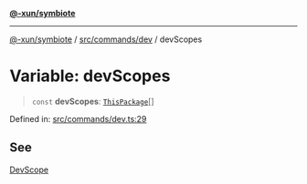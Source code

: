 [**@-xun/symbiote**](../../../../README.md)

***

[@-xun/symbiote](../../../../README.md) / [src/commands/dev](../README.md) / devScopes

# Variable: devScopes

> `const` **devScopes**: [`ThisPackage`](../../../configure/enumerations/ThisPackageGlobalScope.md#thispackage)[]

Defined in: [src/commands/dev.ts:29](https://github.com/Xunnamius/symbiote/blob/6cd9803a2f37849e57efc78412bcf20f1a002bf9/src/commands/dev.ts#L29)

## See

[DevScope](../../../configure/enumerations/ThisPackageGlobalScope.md)
